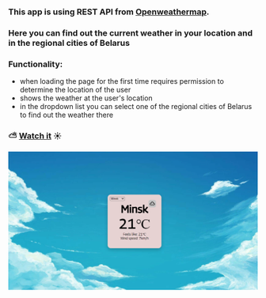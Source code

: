 ### This app is using REST API from [Openweathermap](https://openweathermap.org/).

### Here you can find out the current weather in your location and in the regional cities of Belarus

### Functionality:
* when loading the page for the first time requires permission to determine the location of the user
* shows the weather at the user's location
* in the dropdown list you can select one of the regional cities of Belarus to find out the weather there

### ⛅ [Watch it](https://siarheichura.github.io/WeatherApp/) ☀

![Screen](https://github.com/siarheichura/images/blob/master/weatherApp.png)
